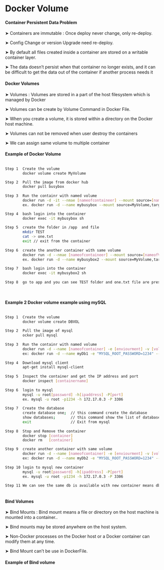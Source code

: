 # Docker Volume


#### Container Persistent Data Problem 

➤ Containers are immutable : Once deploy never change, only re-deploy. 

➤ Config Change or version Upgrade need re-deploy. 

➤ By default all files created inside a container are stored on a writable container layer.

➤ The data doesn’t persist when that container no longer exists, and it can be difficult to get the data out of the container if another process needs it

#### Docker Volumes 

➤ Volumes : Volumes are stored in a part of the host filesystem which is managed by Docker

➤ Volumes can be create by Volume Command in Docker File. 

➤ When you create a volume, it is stored within a directory on the Docker host machine. 

➤ Volumes can not be removed when user destroy the containers

➤ We can assign same volume to multiple container 

#### Example of Docker Volume 

```sh

Step 1  Create the volume
        docker volume create MyVolume

Step 2  Pull the image from docker hub 
        docker pull busybox
 
Step 3  Run the containr with named volume 
        docker run -d -it --nmae [nameofcontaineer] --mount source=[nameofVolume],target=[destination] [nameofImage]
        ex. docker run -d --name mybusybox --mount source=MyVolume,target=/app busybox

Step 4  bash login into the container 
        docker exec -it mybusybox sh
        
Step 5  create the folder in /app  and file 
        mkdir TEST 
        cat -> one.txt 
        exit // exit from the container
 
Step 6  create the another container with same volume 
        docker run -d --nmae [nameofcontaineer] --mount source=[nameofVolume],target=[destination] [nameofImage]
        ex. docker run -d --name mybusybox2 --mount source=MyVolume,target=/app busybox
        
Step 7  bash login into the container 
        docker exec -it mybusybox2 sh
        
Step 8  go to app and you can see TEST folder and one.txt file are present. 
               
 
```

#### Example 2 Docker volume example using mySQL 
```sh

Step 1  Create the volume
        docker volume create DBVOL
        
Step 2  Pull the image of mysql
        ocker pull mysql
        
Step 3  Run the containr with named volume 
        docker run -d --name [nameofcontainer] -e [enviourment] -v [volumename]:[destinationpath] [imagename]             
        ex: docker run -d --name myDb1 -e "MYSQL_ROOT_PASSWORD=1234" --mount source=DB,target=/var/lib/mysql mysql
  
Step 4  Download mysql client 
        apt-get install mysql-client
 
Step 5  Inspect the container and get the IP address and port 
        docker inspect [containername]
        
Step 6  login to mysql  
        mysql -u root[password] -h[ipaddress] -P[port]
        ex. mysql -u root -p1234 -h 172.17.0.3 -P 3306
        
Step 7  Create the database
        create database one;  // this command create the database 
        show databases;       // this command show the list of database 
        exit                  // Exit from mysql 
        
Step 8  Stop and Remove the container 
        docker stop [container] 
        docker rm   [container] 

Step 9  create another container with same volume
        docker run -d --name [nameofcontainer] -e [enviourment] -v [volumename]:[destinationpath] [imagename]             
        ex: docker run -d --name myDb2 -e "MYSQL_ROOT_PASSWORD=1234" --mount source=DB,target=/var/lib/mysql mysql
        
Step 10 login to mysql new container 
        mysql -u root[password] -h[ipaddress] -P[port]
        ex. mysql -u root -p1234 -h 172.17.0.3 -P 3306
        
Step 11 We can see the same db is available with new container means db is persistant      
        
```

#### Bind Volumes
➤ Bind Mounts : Bind mount means a file or directory on the host machine is mounted into a container.. 

➤ Bind mounts may be stored anywhere on the host system.

➤ Non-Docker processes on the Docker host or a Docker container can modify them at any time. 

➤ Bind Mount can’t be use in DockerFile.

#### Example of Bind volume





